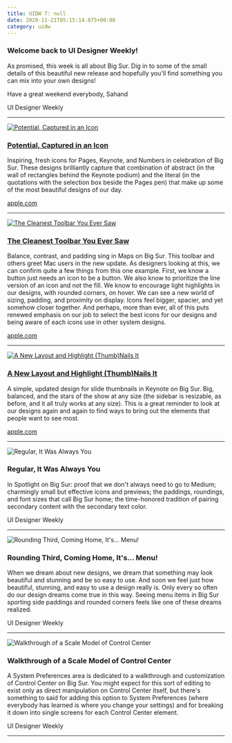 ```yaml
---
title: UIDW 7: null
date: 2020-11-21T05:15:14.875+00:00
category: uidw
---
```


### Welcome back to UI Designer Weekly!

As promised, this week is all about Big Sur. Dig in to some of the small details of this beautiful new release and hopefully you'll find something you can mix into your own designs!

Have a great weekend everybody, Sahand

 UI Designer Weekly 

---

[![](https://assets.sahandnayebaziz.org/potential-captured-in-an-icon.jpeg "Potential, Captured in an Icon")](https://cur.at/N7AWm4m?m=web) 

### [Potential, Captured in an Icon](https://cur.at/N7AWm4m?m=web)

Inspiring, fresh icons for Pages, Keynote, and Numbers in celebration of Big Sur. These designs brilliantly capture that combination of abstract (in the wall of rectangles behind the Keynote podium) and the literal (in the quotations with the selection box beside the Pages pen) that make up some of the most beautiful designs of our day.

[apple.com](https://cur.at/N7AWm4m?m=web) 

---

[![](https://assets.sahandnayebaziz.org/the-cleanest-toolbar-you-ever-saw.jpeg "The Cleanest Toolbar You Ever Saw")](https://cur.at/WDrjPdR?m=web) 

### [The Cleanest Toolbar You Ever Saw](https://cur.at/WDrjPdR?m=web)

Balance, contrast, and padding sing in Maps on Big Sur. This toolbar and others greet Mac users in the new update. As designers looking at this, we can confirm quite a few things from this one example. First, we know a button just needs an icon to be a button. We also know to prioritize the line version of an icon and not the fill. We know to encourage light highlights in our designs, with rounded corners, on hover. We can see a new world of sizing, padding, and proximity on display. Icons feel bigger, spacier, and yet somehow closer together. And perhaps, more than ever, all of this puts renewed emphasis on our job to select the best icons for our designs and being aware of each icons use in other system designs.

[apple.com](https://cur.at/WDrjPdR?m=web) 

---

[![](https://assets.sahandnayebaziz.org/a-new-layout-and-highlight-(thumb)nails-it.jpeg "A New Layout and Highlight (Thumb)Nails It")](https://cur.at/5WufLOt?m=web) 

### [A New Layout and Highlight (Thumb)Nails It](https://cur.at/5WufLOt?m=web)

A simple, updated design for slide thumbnails in Keynote on Big Sur. Big, balanced, and the stars of the show at any size (the sidebar is resizable, as before, and it all truly works at any size). This is a great reminder to look at our designs again and again to find ways to bring out the elements that people want to see most.

[apple.com](https://cur.at/5WufLOt?m=web) 

---

![](https://assets.sahandnayebaziz.org/regular-it-was-always-you.jpeg "Regular, It Was Always You") 

### Regular, It Was Always You

In Spotlight on Big Sur: proof that we don't always need to go to Medium; charmingly small but effective icons and previews; the paddings, roundings, and font sizes that call Big Sur home; the time-honored tradition of pairing secondary content with the secondary text color.

 UI Designer Weekly 

---

![](https://assets.sahandnayebaziz.org/rounding-third-coming-home-it's...-menu!.jpeg "Rounding Third, Coming Home, It's... Menu!") 

### Rounding Third, Coming Home, It's... Menu!

When we dream about new designs, we dream that something may look beautiful and stunning and be so easy to use. And soon we feel just how beautiful, stunning, and easy to use a design really is. Only every so often do our design dreams come true in this way. Seeing menu items in Big Sur sporting side paddings and rounded corners feels like one of these dreams realized.

 UI Designer Weekly 

---

![](https://assets.sahandnayebaziz.org/walkthrough-of-a-scale-model-of-control-center.jpeg "Walkthrough of a Scale Model of Control Center") 

### Walkthrough of a Scale Model of Control Center

A System Preferences area is dedicated to a walkthrough and customization of Control Center on Big Sur. You might expect for this sort of editing to exist only as direct manipulation on Control Center itself, but there's something to said for adding this option to System Preferences (where everybody has learned is where you change your settings) and for breaking it down into single screens for each Control Center element.

 UI Designer Weekly 

---